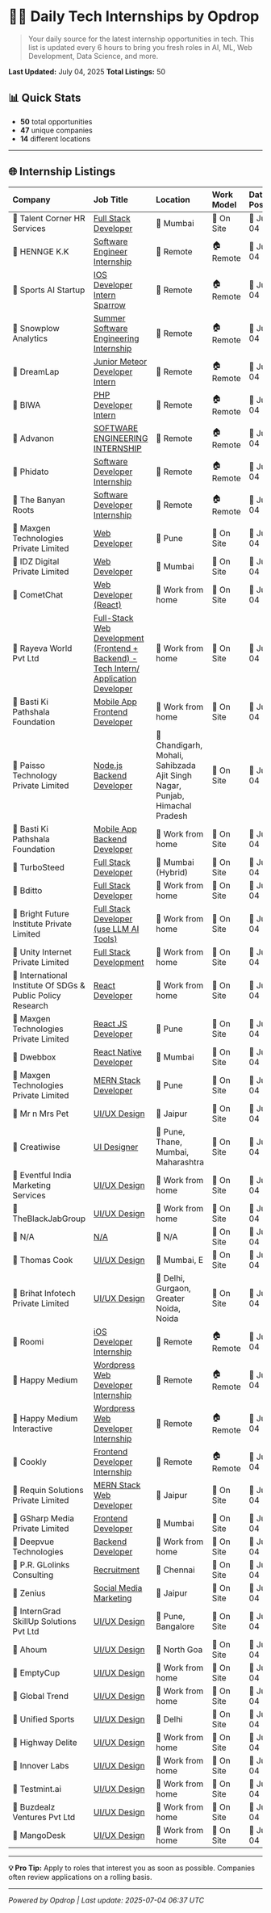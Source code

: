 # 🧑‍💻 Daily Tech Internships by Opdrop

> Your daily source for the latest internship opportunities in tech.
> This list is updated every 6 hours to bring you fresh roles in AI, ML, Web Development, Data Science, and more.

**Last Updated:** July 04, 2025
**Total Listings:** 50

## 📊 Quick Stats

- **50** total opportunities
- **47** unique companies
- **14** different locations

---

## 🌐 Internship Listings

| Company | Job Title | Location | Work Model | Date Posted |
|:---|:---|:---|:---|:---|
| 🏢 Talent Corner HR Services | [Full Stack Developer](https://internshala.com/internship/detail/full-stack-developer-internship-in-mumbai-at-talent-corner-hr-services1750405474) | 📍 Mumbai | 💼 On Site | 📅 Jul 04 |
| 🏢 HENNGE K.K | [Software Engineer Internship](https://remoteok.com/remote-jobs/102971-remote-software-engineer-internship-hennge-k-k) | 📍 Remote | 🏠 Remote | 📅 Jul 04 |
| 🏢 Sports AI Startup | [IOS Developer Intern Sparrow](https://remoteok.com/remote-jobs/100690-remote-ios-developer-intern-sparrow-sports-ai-startup) | 📍 Remote | 🏠 Remote | 📅 Jul 04 |
| 🏢 Snowplow Analytics | [Summer Software Engineering Internship](https://remoteok.com/remote-jobs/66244-remote-summer-software-engineering-internship-snowplow-analytics) | 📍 Remote | 🏠 Remote | 📅 Jul 04 |
| 🏢 DreamLap | [Junior Meteor Developer Intern](https://remoteok.com/remote-jobs/16863-remote-junior-meteor-developer-intern-dreamlap) | 📍 Remote | 🏠 Remote | 📅 Jul 04 |
| 🏢 BIWA | [PHP Developer Intern](https://remoteok.com/remote-jobs/15480-remote-php-developer-intern-biwa) | 📍 Remote | 🏠 Remote | 📅 Jul 04 |
| 🏢 Advanon | [SOFTWARE ENGINEERING INTERNSHIP](https://remoteok.com/remote-jobs/7763-remote-software-engineering-internship-advanon) | 📍 Remote | 🏠 Remote | 📅 Jul 04 |
| 🏢 Phidato | [Software Developer Internship](https://remoteok.com/remote-jobs/6881-remote-software-developer-internship-phidato) | 📍 Remote | 🏠 Remote | 📅 Jul 04 |
| 🏢 The Banyan Roots | [Software Developer Internship](https://remoteok.com/remote-jobs/6880-remote-software-developer-internship-the-banyan-roots) | 📍 Remote | 🏠 Remote | 📅 Jul 04 |
| 🏢 Maxgen Technologies Private Limited | [Web Developer](https://internshala.com/internship/detail/web-developer-internship-in-pune-at-maxgen-technologies-private-limited1750042777) | 📍 Pune | 💼 On Site | 📅 Jul 04 |
| 🏢 IDZ Digital Private Limited | [Web Developer](https://internshala.com/internship/detail/web-developer-internship-in-mumbai-at-idz-digital-private-limited1749452328) | 📍 Mumbai | 💼 On Site | 📅 Jul 04 |
| 🏢 CometChat | [Web Developer (React)](https://internshala.com/internship/detail/work-from-home-web-developer-react-internship-at-cometchat1750332340) | 📍 Work from home | 💼 On Site | 📅 Jul 04 |
| 🏢 Rayeva World Pvt Ltd | [Full-Stack Web Development (Frontend + Backend) - Tech Intern/ Application Developer](https://internshala.com/internship/detail/work-from-home-part-time-full-stack-web-development-frontend-backend-tech-intern-application-developer-internship-at-sucheta-anchaliya1749127563) | 📍 Work from home | 💼 On Site | 📅 Jul 04 |
| 🏢 Basti Ki Pathshala Foundation | [Mobile App Frontend Developer](https://internshala.com/internship/detail/work-from-home-part-time-mobile-app-frontend-developer-internship-at-basti-ki-pathshala-foundation1750424164) | 📍 Work from home | 💼 On Site | 📅 Jul 04 |
| 🏢 Paisso Technology Private Limited | [Node.js Backend Developer](https://internshala.com/internship/detail/nodejs-backend-developer-internship-in-multiple-locations-at-paisso-technology-private-limited1749640655) | 📍 Chandigarh, Mohali, Sahibzada Ajit Singh Nagar, Punjab, Himachal Pradesh | 💼 On Site | 📅 Jul 04 |
| 🏢 Basti Ki Pathshala Foundation | [Mobile App Backend Developer](https://internshala.com/internship/detail/work-from-home-part-time-mobile-app-backend-developer-internship-at-basti-ki-pathshala-foundation1750424138) | 📍 Work from home | 💼 On Site | 📅 Jul 04 |
| 🏢 TurboSteed | [Full Stack Developer](https://internshala.com/internship/detail/full-stack-developer-internship-in-mumbai-at-turbosteed1748603514) | 📍 Mumbai                                                                (Hybrid) | 💼 On Site | 📅 Jul 04 |
| 🏢 Bditto | [Full Stack Developer](https://internshala.com/internship/detail/work-from-home-full-stack-developer-internship-at-bditto1748434063) | 📍 Work from home | 💼 On Site | 📅 Jul 04 |
| 🏢 Bright Future Institute Private Limited | [Full Stack Developer (use LLM AI Tools)](https://internshala.com/internship/detail/work-from-home-full-stack-developer-use-llm-ai-tools-internship-at-bright-future-institute-private-limited1750148526) | 📍 Work from home | 💼 On Site | 📅 Jul 04 |
| 🏢 Unity Internet Private Limited | [Full Stack Development](https://internshala.com/internship/detail/work-from-home-full-stack-development-internship-at-unity-internet-private-limited1750162015) | 📍 Work from home | 💼 On Site | 📅 Jul 04 |
| 🏢 International Institute Of SDGs & Public Policy Research | [React Developer](https://internshala.com/internship/detail/work-from-home-part-time-react-developer-internship-at-international-institute-of-sdgs-public-policy-research1749639191) | 📍 Work from home | 💼 On Site | 📅 Jul 04 |
| 🏢 Maxgen Technologies Private Limited | [React JS Developer](https://internshala.com/internship/detail/react-js-developer-internship-in-pune-at-maxgen-technologies-private-limited1749003113) | 📍 Pune | 💼 On Site | 📅 Jul 04 |
| 🏢 Dwebbox | [React Native Developer](https://internshala.com/internship/detail/react-native-developer-internship-in-mumbai-at-dwebbox1747637816) | 📍 Mumbai | 💼 On Site | 📅 Jul 04 |
| 🏢 Maxgen Technologies Private Limited | [MERN Stack Developer](https://internshala.com/internship/detail/mern-stack-developer-internship-in-pune-at-maxgen-technologies-private-limited1749919344) | 📍 Pune | 💼 On Site | 📅 Jul 04 |
| 🏢 Mr n Mrs Pet | [UI/UX Design](https://internshala.com/internship/detail/ui-ux-design-internship-in-jaipur-at-mr-n-mrs-pet1751438247) | 📍 Jaipur | 💼 On Site | 📅 Jul 04 |
| 🏢 Creatiwise | [UI Designer](https://internshala.com/internship/detail/ui-designer-internship-in-multiple-locations-at-creatiwise1750855007) | 📍 Pune, Thane, Mumbai, Maharashtra | 💼 On Site | 📅 Jul 04 |
| 🏢 Eventful India Marketing Services | [UI/UX Design](https://internshala.com/internship/detail/work-from-home-ui-ux-design-internship-at-eventful-india-marketing-services1750594548) | 📍 Work from home | 💼 On Site | 📅 Jul 04 |
| 🏢 TheBlackJabGroup | [UI/UX Design](https://internshala.com/internship/detail/work-from-home-part-time-ui-ux-design-internship-at-theblackjabgroup1749791249) | 📍 Work from home | 💼 On Site | 📅 Jul 04 |
| 🏢 N/A | [N/A](N/A) | 📍 N/A | 💼 On Site | 📅 Jul 04 |
| 🏢 Thomas Cook | [UI/UX Design](https://internshala.com/internship/detail/ui-ux-design-internship-in-multiple-locations-at-thomas-cook1750406572) | 📍 Mumbai, E | 💼 On Site | 📅 Jul 04 |
| 🏢 Brihat Infotech Private Limited | [UI/UX Design](https://internshala.com/internship/detail/ui-ux-design-internship-in-multiple-locations-at-brihat-infotech-private-limited1751476821) | 📍 Delhi, Gurgaon, Greater Noida, Noida | 💼 On Site | 📅 Jul 04 |
| 🏢 Roomi | [iOS Developer Internship](https://remoteok.com/remote-jobs/6712-remote-ios-developer-internship-roomi) | 📍 Remote | 🏠 Remote | 📅 Jul 04 |
| 🏢 Happy Medium | [Wordpress Web Developer Internship](https://remoteok.com/remote-jobs/5465-remote-wordpress-web-developer-internship-happy-medium) | 📍 Remote | 🏠 Remote | 📅 Jul 04 |
| 🏢 Happy Medium Interactive | [Wordpress Web Developer Internship](https://remoteok.com/remote-jobs/5469-remote-wordpress-web-developer-internship-happy-medium-interactive) | 📍 Remote | 🏠 Remote | 📅 Jul 04 |
| 🏢 Cookly | [Frontend Developer Internship](https://remoteok.com/remote-jobs/4604-remote-frontend-developer-internship-cookly) | 📍 Remote | 🏠 Remote | 📅 Jul 04 |
| 🏢 Requin Solutions Private Limited | [MERN Stack Web Developer](https://internshala.com/internship/detail/mern-stack-web-developer-internship-in-jaipur-at-requin-solutions-private-limited1751091176) | 📍 Jaipur | 💼 On Site | 📅 Jul 04 |
| 🏢 GSharp Media Private Limited | [Frontend Developer](https://internshala.com/internship/detail/frontend-developer-internship-in-mumbai-at-gsharp-media-pvt-ltd1751019567) | 📍 Mumbai | 💼 On Site | 📅 Jul 04 |
| 🏢 Deepvue Technologies | [Backend Developer](https://internshala.com/internship/detail/work-from-home-backend-developer-internship-at-deepvue-technologies1751524213) | 📍 Work from home | 💼 On Site | 📅 Jul 04 |
| 🏢 P.R. GLolinks Consulting | [Recruitment](https://internshala.com/internship/detail/recruitment-internship-in-chennai-at-pr-glolinks-consulting1748936357) | 📍 Chennai | 💼 On Site | 📅 Jul 04 |
| 🏢 Zenius | [Social Media Marketing](https://internshala.com/internship/detail/social-media-marketing-internship-in-jaipur-at-zenius1751517055) | 📍 Jaipur | 💼 On Site | 📅 Jul 04 |
| 🏢 InternGrad SkillUp Solutions Pvt Ltd | [UI/UX Design](https://internshala.com/internship/detail/ui-ux-design-internship-in-multiple-locations-at-interngrad-skillup-solutions-pvt-ltd1751297620) | 📍 Pune, Bangalore | 💼 On Site | 📅 Jul 04 |
| 🏢 Ahoum | [UI/UX Design](https://internshala.com/internship/detail/ui-ux-design-internship-in-anjuna-at-ahoum1751275812) | 📍 North Goa | 💼 On Site | 📅 Jul 04 |
| 🏢 EmptyCup | [UI/UX Design](https://internshala.com/internship/detail/work-from-home-ui-ux-design-internship-at-emptycup1750912585) | 📍 Work from home | 💼 On Site | 📅 Jul 04 |
| 🏢 Global Trend | [UI/UX Design](https://internshala.com/internship/detail/work-from-home-ui-ux-design-internship-at-global-trend1751563796) | 📍 Work from home | 💼 On Site | 📅 Jul 04 |
| 🏢 Unified Sports | [UI/UX Design](https://internshala.com/internship/detail/ui-ux-design-internship-in-delhi-at-unified-sports1751526118) | 📍 Delhi | 💼 On Site | 📅 Jul 04 |
| 🏢 Highway Delite | [UI/UX Design](https://internshala.com/internship/detail/work-from-home-ui-ux-design-internship-at-highway-delite1751460567) | 📍 Work from home | 💼 On Site | 📅 Jul 04 |
| 🏢 Innover Labs | [UI/UX Design](https://internshala.com/internship/detail/work-from-home-ui-ux-design-internship-at-innover-labs1751459353) | 📍 Work from home | 💼 On Site | 📅 Jul 04 |
| 🏢 Testmint.ai | [UI/UX Design](https://internshala.com/internship/detail/work-from-home-ui-ux-design-internship-at-testmintai1751457009) | 📍 Work from home | 💼 On Site | 📅 Jul 04 |
| 🏢 Buzdealz Ventures Pvt Ltd | [UI/UX Design](https://internshala.com/internship/detail/work-from-home-ui-ux-design-internship-at-buzdealz-ventures-pvt-ltd1751364784) | 📍 Work from home | 💼 On Site | 📅 Jul 04 |
| 🏢 MangoDesk | [UI/UX Design](https://internshala.com/internship/detail/work-from-home-ui-ux-design-internship-at-mangodesk1751346352) | 📍 Work from home | 💼 On Site | 📅 Jul 04 |

---

**💡 Pro Tip:** Apply to roles that interest you as soon as possible. Companies often review applications on a rolling basis.

---
*Powered by Opdrop | Last update: 2025-07-04 06:37 UTC*